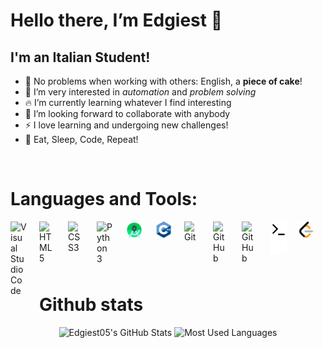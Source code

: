# Hello there, I’m Edgiest 👋

## I'm an Italian Student!
* 🍰 No problems when working with others: English, a **piece of cake**!
* 👀 I’m very interested in *automation* and *problem solving*
* 🔥 I’m currently learning whatever I find interesting
* 🧩 I’m looking forward to collaborate with anybody
* ⚡ I love learning and undergoing new challenges!
* 👑 Eat, Sleep, Code, Repeat!

<br />

# Languages and Tools:


<img align="left" alt="Visual Studio Code" width="26px" src="https://cdn.jsdelivr.net/gh/devicons/devicon/icons/vscode/vscode-original.svg" style="padding-right:20px;" />
<img align="left" alt="HTML5" width="26px" src="https://cdn.jsdelivr.net/gh/devicons/devicon/icons/html5/html5-original.svg" style="padding-right:20px;" />
<img align="left" alt="CSS3" width="26px" src="https://cdn.jsdelivr.net/gh/devicons/devicon/icons/css3/css3-original.svg" style="padding-right:20px;" />
<img align="left" alt="Python 3" style="padding-right:20px;" width="26px" src="https://www.python.org/static/favicon.ico" />
<img align="left" alt="Android Studio" style="padding-right:20px;" width="28px" src="./images/android-studio.png">
<img align="left" alt="C++" style="padding-right:20px;" width="26px" src="./images/cpp.png">
<img align="left" alt="Git" width="26px" src="https://cdn.jsdelivr.net/gh/devicons/devicon/icons/git/git-original.svg" style="padding-right:20px;" />

[<img align="left" alt="GitHub" width="26px" src="https://user-images.githubusercontent.com/3369400/139447912-e0f43f33-6d9f-45f8-be46-2df5bbc91289.png" style="padding-right:20px;" />](#gh-dark-mode-only)
[<img align="left" alt="GitHub" width="26px" src="https://user-images.githubusercontent.com/3369400/139448065-39a229ba-4b06-434b-bc67-616e2ed80c8f.png" style="padding-right:20px;" />](#gh-light-mode-only)
[<img align="left" alt="Terminal" width="26px" src="./images/terminal-light.svg" style="padding-right:20px;" />](#gh-light-mode-only)
[<img align="left" alt="Terminal" width="26px" src="./images/terminal-dark.svg" style="padding-right:20px;" />](#gh-dark-mode-only)

[<img alt="LeetCode" height="26px" src="images/leetCode.png">](https://leetcode.com/Gerosa_05/)

<br />
<br />

# Github stats
<div align="center">
    <img alt="Edgiest05's GitHub Stats" src="https://github-readme-stats.vercel.app/api?username=edgiest05&include_all_commits=true&hide=issues&show_icons=true&hide_border=true&text_color=ffffff&bg_color=0d1117&title_color=2eb82e&icon_color=2eb82e">
    <img alt="Most Used Languages" src="https://github-readme-stats.vercel.app/api/top-langs/?username=Edgiest05&langs_count=4&hide_border=true&title_color=2eb82e&bg_color=0d1117&text_color=ffffff">
</div>
